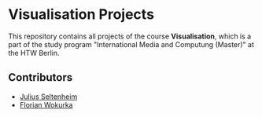 # Visualisation Projects

This repository contains all projects of the course **Visualisation**, which is a part of the study program "International Media and Computung (Master)" at the HTW Berlin.<br>


## Contributors
* <a href="https://github.com/juliusse">Julius Seltenheim</a>
* <a href="https://github.com/notiontaxi">Florian Wokurka</a>
